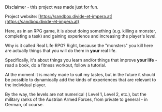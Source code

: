 Disclaimer - this project was made just for fun.

Project website: [https://sandbox.divide-et-impera.at](https://sandbox.divide-et-impera.at)

Here, as in an RPG game, it is about doing something (e.g. killing a monster, completing a task) and
gaining experience and increasing the player's level.

Why is it called Real Life RPG? Right, because the "monsters" you kill here are actually things that
you will do them in **your** real life.

Specifically, it's about things you learn and/or things that improve **your life** - read a book, do a
fitness workout, follow a tutorial.

At the moment it is mainly made to suit my tastes, but in the future it should be possible to
dynamically add the kinds of experiences that are relevant to the individual player.

By the way, the levels are not numerical ( Level 1, Level 2, etc.), but the military ranks
of the Austrian Armed Forces, from private to general - in German, of course.
